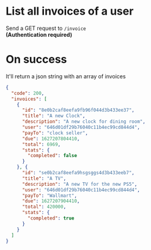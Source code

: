 # List all invoices of a user
  
Send a GET request to `/invoice`    
**(Authentication required)**
  
  
# On success
  
It'll return a json string with an array of invoices  
  
```json
{
  "code": 200,
  "invoices": [
    {
      "id": "8e0b2caf8eefa9fb96f044d3b433ee37",
      "title": "A new Clock",
      "description": "A new clock for dining room",
      "user": "646d01df29b76040c11b4ec99cd844d4",
      "payTo": "clock seller",
      "due": 1627207804410,
      "total": 6969,
      "stats": {
        "completed": false
      }
    }, {
      "id": "se0b2caf8eefa9hsgsggs4d3b433eeb7",
      "title": "A TV",
      "description": "A new TV for the new PS5",
      "user": "646d01df29b76040c11b4ec99cd844d4",
      "payTo": "Wallmart",
      "due": 1627207904410,
      "total": 420000,
      "stats": {
        "completed": true
      }
    }
  ]
}
```
